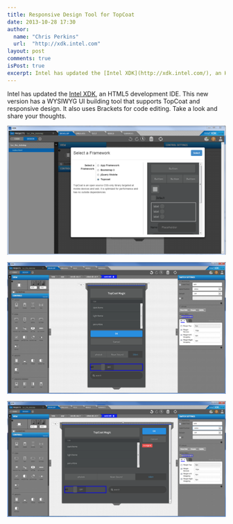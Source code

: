 ```yaml
---
title: Responsive Design Tool for TopCoat
date: 2013-10-28 17:30
author: 
  name: "Chris Perkins"
  url:  "http://xdk.intel.com"
layout: post
comments: true
isPost: true
excerpt: Intel has updated the [Intel XDK](http://xdk.intel.com/), an HTML5 development IDE. This new version has a WYSIWYG UI building tool that supports TopCoat and responsive design.
---
```


Intel has updated the [Intel XDK](http://xdk.intel.com/), an HTML5 development IDE. This new version has a WYSIWYG UI building tool that supports TopCoat and responsive design. It also uses Brackets for code editing. Take a look and share your thoughts.

[![electing topcoat](app_designer_selecting_topcoat.png)](app_designer_selecting_topcoat.png)

[![narrow](app_designer_using_topcoat_narrow.png)](app_designer_using_topcoat_narrow.png)

[![wide](app_designer_using_topcoat_wide.png)](app_designer_using_topcoat_wide.png)